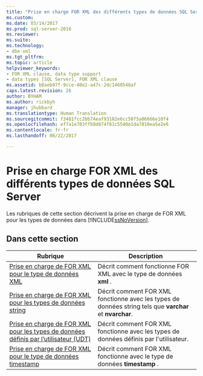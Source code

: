 ```yaml
---
title: "Prise en charge FOR XML des différents types de données SQL Server | Microsoft Docs"
ms.custom: 
ms.date: 03/14/2017
ms.prod: sql-server-2016
ms.reviewer: 
ms.suite: 
ms.technology:
- dbe-xml
ms.tgt_pltfrm: 
ms.topic: article
helpviewer_keywords:
- FOR XML clause, data type support
- data types [SQL Server], FOR XML clause
ms.assetid: b8aeb87f-9cce-40e2-a47c-2dc1460548af
caps.latest.revision: 26
author: BYHAM
ms.author: rickbyh
manager: jhubbard
ms.translationtype: Human Translation
ms.sourcegitcommit: f3481fcc2bb74eaf93182e6cc58f5a06666e10f4
ms.openlocfilehash: ef7a1e703ffb9d874f81c5540e1da7810ea5e2e6
ms.contentlocale: fr-fr
ms.lasthandoff: 06/22/2017

---
```

# <a name="for-xml-support-for-various-sql-server-data-types"></a>Prise en charge FOR XML des différents types de données SQL Server
  Les rubriques de cette section décrivent la prise en charge de FOR XML pour les types de données dans [!INCLUDE[ssNoVersion](../../includes/ssnoversion-md.md)].  
  
## <a name="in-this-section"></a>Dans cette section  
  
|Rubrique|Description|  
|-----------|-----------------|  
|[Prise en charge de FOR XML pour le type de données XML](../../relational-databases/xml/for-xml-support-for-the-xml-data-type.md)|Décrit comment fonctionne FOR XML avec le type de données **xml** .|  
|[Prise en charge de FOR XML pour les types de données string](../../relational-databases/xml/for-xml-support-for-string-data-types.md)|Décrit comment FOR XML fonctionne avec les types de données string tels que **varchar** et **nvarchar**.|  
|[Prise en charge de FOR XML pour les types de données définis par l’utilisateur &#40;UDT&#41;](../../relational-databases/xml/for-xml-support-for-the-user-defined-data-types-udt.md)|Décrit comment FOR XML fonctionne avec les types de données définis par l'utilisateur.|  
|[Prise en charge de FOR XML pour le type de données timestamp](../../relational-databases/xml/for-xml-support-for-the-timestamp-data-type.md)|Décrit comment FOR XML fonctionne avec le type de données **timestamp** .|  
  
  
